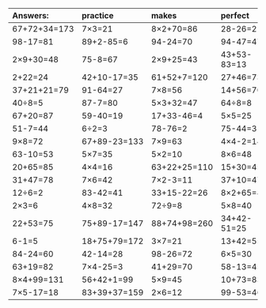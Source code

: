 | Answers: | practice | makes | perfect | ! |
| :--- | :--- | :--- | :--- | :--- |
| 67+72+34=173 | 7×3=21 | 8×2+70=86 | 28-26=2 | 53+16=69 | 
| 98-17=81 | 89+2-85=6 | 94-24=70 | 94-47=47 | 4+42=46 | 
| 2×9+30=48 | 75-8=67 | 2×9+25=43 | 43+53-83=13 | 7×3-19=2 | 
| 2+22=24 | 42+10-17=35 | 61+52+7=120 | 27+46=73 | 9×5=45 | 
| 37+21+21=79 | 91-64=27 | 7×8=56 | 14+56=70 | 43+47=90 | 
| 40÷8=5 | 87-7=80 | 5×3+32=47 | 64÷8=8 | 8×2=16 | 
| 67+20=87 | 59-40=19 | 17+33-46=4 | 5×5=25 | 8×9-43=29 | 
| 51-7=44 | 6÷2=3 | 78-76=2 | 75-44=31 | 4×4+57=73 | 
| 9×8=72 | 67+89-23=133 | 7×9=63 | 4×4-2=14 | 32÷4=8 | 
| 63-10=53 | 5×7=35 | 5×2=10 | 8×6=48 | 19+45+78=142 | 
| 20+65=85 | 4×4=16 | 63+22+25=110 | 15+30=45 | 24+8=32 | 
| 31+47=78 | 7×6=42 | 7×2-3=11 | 37+10=47 | 7×5=35 | 
| 12÷6=2 | 83-42=41 | 33+15-22=26 | 8×2+65=81 | 67+17=84 | 
| 2×3=6 | 4×8=32 | 72÷9=8 | 5×8=40 | 8×5=40 | 
| 22+53=75 | 75+89-17=147 | 88+74+98=260 | 34+42-51=25 | 6×7=42 | 
| 6-1=5 | 18+75+79=172 | 3×7=21 | 13+42=55 | 6×9=54 | 
| 84-24=60 | 42-14=28 | 98-26=72 | 6×5=30 | 38+55=93 | 
| 63+19=82 | 7×4-25=3 | 41+29=70 | 58-13=45 | 1×7=7 | 
| 8×4+99=131 | 56+42+1=99 | 5×9=45 | 10+73=83 | 52-8=44 | 
| 7×5-17=18 | 83+39+37=159 | 2×6=12 | 99-53=46 | 70+58-15=113 | 
